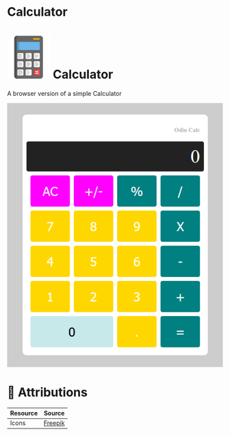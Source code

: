 # Calculator
# <img src="calculator.png" alt="alt text" width="100"/> Calculator

A browser version of a simple Calculator

![A screenshot of the Calculator page](Screenshot_cal.png)

# 📌 Attributions
Resource | Source
---|---
Icons |[Freepik](https://www.flaticon.com/authors/freepik)
